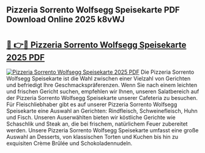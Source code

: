 ## Pizzeria Sorrento Wolfsegg Speisekarte PDF Download Online 2025 k8vWJ

# <h2><a href="http://gc6fbs.nevu.top/?p=Pizzeria+Sorrento+Wolfsegg+Speisekarte">🔗 👉🔴 Pizzeria Sorrento Wolfsegg Speisekarte 2025 PDF</a></h2>

[![Pizzeria Sorrento Wolfsegg Speisekarte 2025 PDF](https://i.imgur.com/dBaPXMq.png)](http://gc6fbs.nevu.top/?p=Pizzeria+Sorrento+Wolfsegg+Speisekarte)
Die Pizzeria Sorrento Wolfsegg Speisekarte ist die Wahl zwischen einer Vielzahl von Gerichten und befriedigt Ihre Geschmackspräferenzen. Wenn Sie nach einem leichten und frischen Gericht suchen, empfehlen wir Ihnen, unseren Salatbereich auf der Pizzeria Sorrento Wolfsegg Speisekarte unserer Cafeteria zu besuchen. Für Fleischliebhaber gibt es auf unserer Pizzeria Sorrento Wolfsegg Speisekarte eine Auswahl an Gerichten: Rindfleisch, Schweinefleisch, Huhn und Fisch. Unseren Auserwählten bieten wir köstliche Gerichte wie Schaschlik und Steak an, die bei frischem, natürlichem Feuer zubereitet werden. Unsere Pizzeria Sorrento Wolfsegg Speisekarte umfasst eine große Auswahl an Desserts, von klassischen Torten und Kuchen bis hin zu exquisiten Crème Brûlée und Schokoladennudeln.
